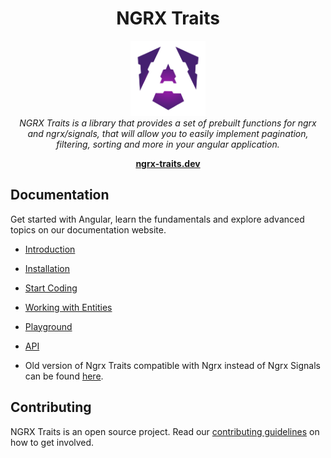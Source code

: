 
<h1 align="center">NGRX Traits</h1>

<p align="center">
<img src="apps/docs/public/ngrx-traits/logo_color_transparent.PNG" width="120px" height="120px" alt="ngrx-traits logo"/>
  
  <br>
  <em>NGRX Traits is a library that provides a set of prebuilt functions for ngrx and ngrx/signals, that will allow you to easily
implement pagination, filtering, sorting and more in your angular application.</em>
  <br>
</p>

<p align="center">
  <a href="https://ngrx-traits.dev/"><strong>ngrx-traits.dev</strong></a>
  <br>
</p>

## Documentation

Get started with Angular, learn the fundamentals and explore advanced topics on our documentation website.

- [Introduction](https://ngrx-traits.dev/docs/getting-started/what-is-ngrx-traits)
- [Installation](https://ngrx-traits.dev/docs/getting-started/installation)
- [Start Coding](https://ngrx-traits.dev/docs/getting-started/start-coding)
- [Working with Entities](https://ngrx-traits.dev/docs/getting-started/working-with-entities)
- [Playground](https://stackblitz.com/github/gabrielguerrero/ngrx-traits-signals-playground?file=src%2Fapp%2Fproduct-list-detail%2Fproduct-local.store.ts)
- [API](https://ngrx-traits.dev/docs/traits/with-calls)

- Old version of Ngrx Traits compatible with Ngrx instead of Ngrx Signals can be found [here](docs/ngrx.md).


## Contributing

NGRX Traits is an open source project. Read our [contributing guidelines](./CONTRIBUTING.md) on how to get involved.

